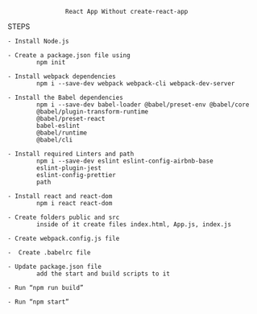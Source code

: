                     React App Without create-react-app


STEPS

    - Install Node.js

    - Create a package.json file using
            npm init 

    - Install webpack dependencies
            npm i --save-dev webpack webpack-cli webpack-dev-server

    - Install the Babel dependencies
            npm i --save-dev babel-loader @babel/preset-env @babel/core 
            @babel/plugin-transform-runtime 
            @babel/preset-react 
            babel-eslint 
            @babel/runtime
            @babel/cli

    - Install required Linters and path
            npm i --save-dev eslint eslint-config-airbnb-base 
            eslint-plugin-jest 
            eslint-config-prettier
            path

    - Install react and react-dom
            npm i react react-dom
    
    - Create folders public and src
            inside of it create files index.html, App.js, index.js

    - Create webpack.config.js file

    -  Create .babelrc file

    - Update package.json file
            add the start and build scripts to it

    - Run “npm run build”

    - Run “npm start”